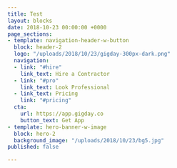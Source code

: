 ```yaml
---
title: Test
layout: blocks
date: 2018-10-23 00:00:00 +0000
page_sections:
- template: navigation-header-w-button
  block: header-2
  logo: "/uploads/2018/10/23/gigday-300px-dark.png"
  navigation:
  - link: "#hire"
    link_text: Hire a Contractor
  - link: "#pro"
    link_text: Look Professional
  - link_text: Pricing
    link: "#pricing"
  cta:
    url: https://app.gigday.co
    button_text: Get App
- template: hero-banner-w-image
  block: hero-2
  background_image: "/uploads/2018/10/23/bg5.jpg"
published: false

---
```

